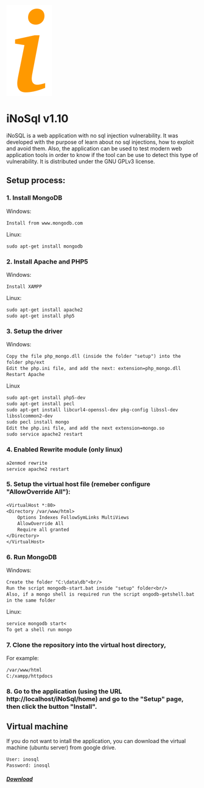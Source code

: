 ![alt tag](https://raw.githubusercontent.com/maxpowersi/iNoSql/master/res/img/icon.png)
# iNoSql v1.10
iNoSQL is a web application with no sql injection vulnerability. It was developed with the purpose of learn about no sql injections, how to exploit and avoid them. Also, the application can be used to test modern web application tools in order to know if the tool can be use to detect this type of vulnerability. It is distributed under the GNU GPLv3 license.
## Setup process:
### 1. Install MongoDB
Windows:
```
Install from www.mongodb.com
```
Linux:
```
sudo apt-get install mongodb
```
### 2. Install Apache and PHP5
Windows:
```
Install XAMPP
```
Linux:
```
sudo apt-get install apache2
sudo apt-get install php5
```
### 3. Setup the driver
Windows:
```
Copy the file php_mongo.dll (inside the folder "setup") into the folder php/ext
Edit the php.ini file, and add the next: extension=php_mongo.dll
Restart Apache
```
Linux
```
sudo apt-get install php5-dev
sudo apt-get install pecl
sudo apt-get install libcurl4-openssl-dev pkg-config libssl-dev libsslcommon2-dev
sudo pecl install mongo
Edit the php.ini file, and add the next extension=mongo.so
sudo service apache2 restart
```
### 4. Enabled Rewrite module (only linux)
```
a2enmod rewrite
service apache2 restart
```
### 5. Setup the virtual host file (remeber configure "AllowOverride All"):
```
<VirtualHost *:80>
<Directory /var/www/html>
    Options Indexes FollowSymLinks MultiViews
    AllowOverride All
    Require all granted
</Directory>
</VirtualHost>
```
### 6. Run MongoDB
Windows:
```
Create the folder "C:\data\db"<br/>
Run the script mongodb-start.bat inside "setup" folder<br/>
Also, if a mongo shell is required run the script ongodb-getshell.bat in the same folder
```
Linux:
```
service mongodb start<
To get a shell run mongo
```
### 7. Clone the repository into the virtual host directory, 
For example:
```
/var/www/html
C:/xampp/httpdocs
```
### 8. Go to the application (using the URL http://localhost/iNoSql/home) and go to the "Setup" page, then click the button "Install".
## Virtual machine
If you do not want to intall the application, you can download the virtual machine (ubuntu server) from google drive.
```
User: inosql
Password: inosql
```
##### [Download](http://inosqlvm.maxpowersi.com.ar)
